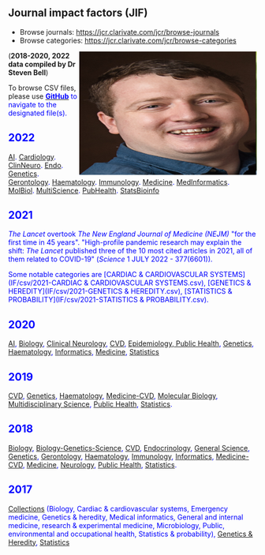 ## Journal impact factors (JIF)

* Browse journals: <https://jcr.clarivate.com/jcr/browse-journals>
* Browse categories: <https://jcr.clarivate.com/jcr/browse-categories>

<img src="https://github.com/cambridge-ceu/CEU-journal-club/blob/master/docs/Steven%20Bell.png" width=360 height=250 align="right">

(**2018-2020, 2022 data compiled by Dr Steven Bell**)

To browse CSV files, please use <a href="https://github.com/cambridge-ceu/CEU-journal-club/tree/master/docs/IF"><font color="blue"><b>GitHub</b></a> to navigate to the designated file(s).

## 2022

 [AI](IF/IF_2022_AI.csv).
 [Cardiology](IF/IF_2022_Cardiology.csv).
 [ClinNeuro](IF/IF_2022_ClinNeuro.csv).
 [Endo](IF/IF_2022_Endo.csv).
 [Genetics](IF/IF_2022_Genetics.csv).
 [Gerontology](IF/IF_2022_Gerontology.csv).
 [Haematology](IF/IF_2022_Haematology.csv).
 [Immunology](IF/IF_2022_Immunology.csv).
 [Medicine](IF/IF_2022_Medicine.csv).
 [MedInformatics](IF/IF_2022_MedInformatics.csv).
 [MolBiol](IF/IF_2022_MolBiol.csv).
 [MultiScience](IF/IF_2022_MultiScience.csv).
 [PubHealth](IF/IF_2022_PubHealth.csv).
 [StatsBioinfo](IF/IF_2022_StatsBioinfo.csv)

## 2021

*The Lancet* overtook *The New England Journal of Medicine (NEJM)* "for the first time in 45 years". "High-profile pandemic research may explain the shift: *The Lancet* published three of the 10 most cited articles in 2021, all of them related to COVID-19" (*Science* 1 JULY 2022 - 377(6601)).

Some notable categories are [CARDIAC & CARDIOVASCULAR SYSTEMS](IF/csv/2021-CARDIAC & CARDIOVASCULAR SYSTEMS.csv), [GENETICS & HEREDITY](IF/csv/2021-GENETICS & HEREDITY.csv), [STATISTICS & PROBABILITY](IF/csv/2021-STATISTICS & PROBABILITY.csv).

## 2020

 [AI](IF/IF_2020_AI.csv),
 [Biology](IF/IF_2020_Biology.csv),
 [Clinical Neurology](IF/IF_2020_ClinicalNeurology.csv),
 [CVD](IF/IF_2020_CVD.csv),
 [Epidemiology, Public Health](IF/IF_2020_EpiPubHealth.csv),
 [Genetics](IF/IF_2020_Genetics.csv),
 [Haematology](IF/IF_2020_Haematology.csv),
 [Informatics](IF/IF_2020_Informatics.csv),
 [Medicine](IF/IF_2020_Medicine.csv),
 [Statistics](IF/IF_2020_Statistics.csv)

## 2019

 [CVD](IF/IF_2019_CVD.csv),
 [Genetics](IF/IF_2019_Genetics.csv),
 [Haematology](IF/IF_2019_Haematology.csv),
 [Medicine-CVD](IF/IF_2019_Medicine_CVD.csv),
 [Molecular Biology](IF/IF_2019_Molecular_Biology.csv),
 [Multidisciplinary Science](IF/IF_2019_Multidiscipinary_Science.csv),
 [Public Health](IF/IF_2019_Public_Health.csv),
 [Statistics](IF/IF_2019_Statistics.csv).

## 2018

 [Biology](IF/IF_2018_Biology.csv),
 [Biology-Genetics-Science](IF/IF_2018_Biology_Genetics_Science.csv),
 [CVD](IF/IF_2018_CVD.csv),
 [Endocrinology](IF/IF_2018_Endocrinology.csv),
 [General Science](IF/IF_2018_General_Science.csv),
 [Genetics](IF/IF_2018_Genetics.csv),
 [Gerontology](IF/IF_2018_Gerontology.csv),
 [Haematology](IF/IF_2018_Haematology.csv),
 [Immunology](IF/IF_2018_Immunology.csv),
 [Informatics](IF/IF_2018_Informatics.csv),
 [Medicine-CVD](IF/IF_2018_Medicine_CVD.csv),
 [Medicine](IF/IF_2018_Medicine.csv),
 [Neurology](IF/IF_2018_Neurology.csv),
 [Public Health](IF/IF_2018_Public_Health.csv),
 [Statistics](IF/IF_2018_Statistics.csv).

## 2017

 [Collections](IF/IF_2017_Collections.csv) (Biology, Cardiac & cardiovascular systems, Emergency medicine, Genetics & heredity, Medical informatics, General and internal medicine, research & experimental medicine, Microbiology, Public, environmental and occupational health, Statistics & probability),
 [Genetics & Heredity](IF/IF_2017_Genetics_&_Heredity.csv),
 [Statistics](IF/IF_2017_Statistics.csv)
